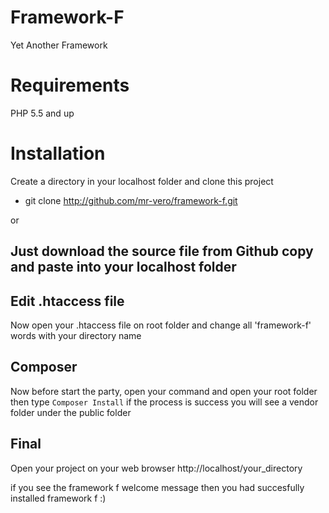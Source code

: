 # Framework-F
Yet Another Framework

# Requirements
PHP 5.5 and up

# Installation
Create a directory in your localhost folder and clone this project
* git clone http://github.com/mr-vero/framework-f.git

or

Just download the source file from Github
copy and paste into your localhost folder
------------------------------------------
## Edit .htaccess file
Now open your .htaccess file on root folder and change all 'framework-f' words with your directory name 

## Composer
Now before start the party, open your command and open your root folder then type
<code>Composer Install</code>
if the process is success you will see a vendor folder under the public folder

## Final
Open your project on your web browser http://localhost/your_directory

if you see the framework f welcome message then you had succesfully installed framework f :)

